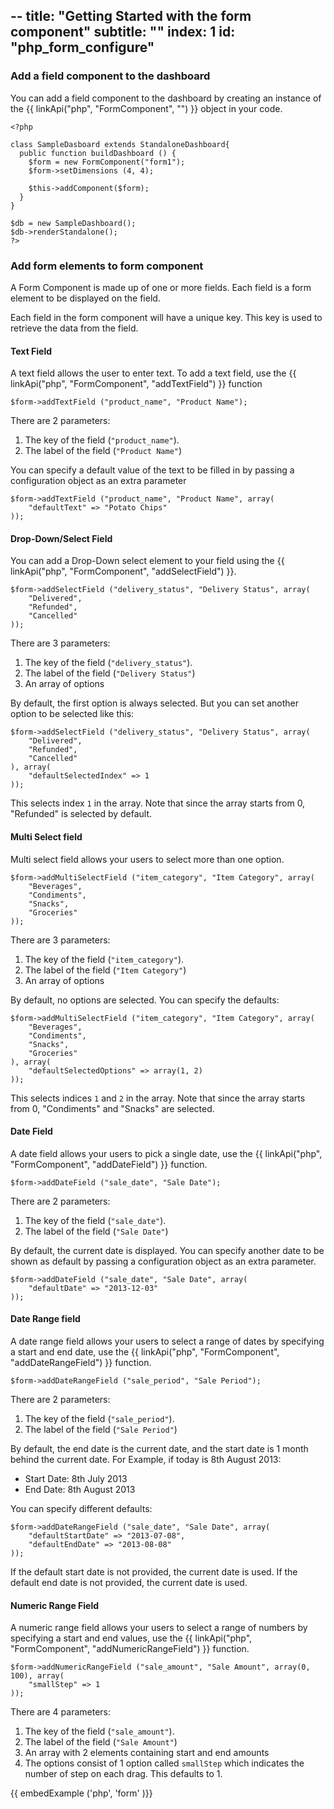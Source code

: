 --
title: "Getting Started with the form component"
subtitle: ""
index: 1
id: "php_form_configure"
--

### Add a field component to the dashboard

You can add a field component to the dashboard by creating an instance of the {{ linkApi("php", "FormComponent", "") }} object in your code.

~~~
<?php

class SampleDasboard extends StandaloneDashboard{
  public function buildDashboard () {
    $form = new FormComponent("form1");
    $form->setDimensions (4, 4);

    $this->addComponent($form);
  }
}

$db = new SampleDashboard();
$db->renderStandalone();
?>
~~~

### Add form elements to form component

A Form Component is made up of one or more fields. Each field is a form element to be displayed on the field.

Each field in the form component will have a unique key. This key is used to retrieve the data from the field.

#### Text Field

A text field allows the user to enter text. To add a text field, use the {{ linkApi("php", "FormComponent", "addTextField") }} function

~~~
$form->addTextField ("product_name", "Product Name");
~~~

There are 2 parameters:

1. The key of the field (`"product_name"`).
2. The label of the field (`"Product Name"`)

You can specify a default value of the text to be filled in by passing a configuration object as an extra parameter

~~~
$form->addTextField ("product_name", "Product Name", array(
	"defaultText" => "Potato Chips"
));
~~~

#### Drop-Down/Select Field

You can add a Drop-Down select element to your field using the {{ linkApi("php", "FormComponent", "addSelectField") }}.

~~~
$form->addSelectField ("delivery_status", "Delivery Status", array(
	"Delivered",
	"Refunded",
	"Cancelled"
));
~~~

There are 3 parameters:

1. The key of the field (`"delivery_status"`).
2. The label of the field (`"Delivery Status"`)
3. An array of options

By default, the first option is always selected. But you can set another option to be selected like this:

~~~
$form->addSelectField ("delivery_status", "Delivery Status", array(
	"Delivered",
	"Refunded",
	"Cancelled"
), array(
	"defaultSelectedIndex" => 1
));
~~~

This selects index `1` in the array. Note that since the array starts from 0, "Refunded" is selected by default.

#### Multi Select field

Multi select field allows your users to select more than one option.

~~~
$form->addMultiSelectField ("item_category", "Item Category", array(
	"Beverages",
	"Condiments",
	"Snacks",
	"Groceries"
));
~~~

There are 3 parameters:

1. The key of the field (`"item_category"`).
2. The label of the field (`"Item Category"`)
3. An array of options 

By default, no options are selected. You can specify the defaults:

~~~
$form->addMultiSelectField ("item_category", "Item Category", array(
	"Beverages",
	"Condiments",
	"Snacks",
	"Groceries"
), array(
	"defaultSelectedOptions" => array(1, 2)
));
~~~

This selects indices `1` and `2` in the array. Note that since the array starts from 0, "Condiments" and "Snacks" are selected.

#### Date Field

A date field allows your users to pick a single date, use the {{ linkApi("php", "FormComponent", "addDateField") }} function.

~~~
$form->addDateField ("sale_date", "Sale Date");
~~~

There are 2 parameters:

1. The key of the field (`"sale_date"`).
2. The label of the field (`"Sale Date"`)

By default, the current date is displayed. You can specify another date to be shown as default by passing a configuration object as an extra parameter.

~~~
$form->addDateField ("sale_date", "Sale Date", array(
	"defaultDate" => "2013-12-03"
));
~~~

#### Date Range field

A date range field allows your users to select a range of dates by specifying a start and end date, use the {{ linkApi("php", "FormComponent", "addDateRangeField") }} function.

~~~
$form->addDateRangeField ("sale_period", "Sale Period");
~~~

There are 2 parameters:

1. The key of the field (`"sale_period"`).
2. The label of the field (`"Sale Period"`)

By default, the end date is the current date, and the start date is 1 month behind the current date. For Example, if today is 8th August 2013:

* Start Date: 8th July 2013
* End Date: 8th August 2013

You can specify different defaults:

~~~
$form->addDateRangeField ("sale_date", "Sale Date", array(
	"defaultStartDate" => "2013-07-08",
	"defaultEndDate" => "2013-08-08"
));
~~~

If the default start date is not provided, the current date is used. If the default end date is not provided, the current date is used.


#### Numeric Range Field

A numeric range field allows your users to select a range of numbers by specifying a start and end values, use the {{ linkApi("php", "FormComponent", "addNumericRangeField") }} function.

~~~
$form->addNumericRangeField ("sale_amount", "Sale Amount", array(0, 100), array(
	"smallStep" => 1
));
~~~

There are 4 parameters:

1. The key of the field (`"sale_amount"`).
2. The label of the field (`"Sale Amount"`)
3. An array with 2 elements containing start and end amounts
4. The options consist of 1 option called `smallStep` which indicates the number of step on each drag. This defaults to 1.

{{ embedExample ('php', 'form' )}}

